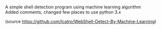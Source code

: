 A simple shell detection program using machine learning algorithm  
Added comments, changed few places to use python 3.x

(source https://github.com/lcatro/WebShell-Detect-By-Machine-Learning)